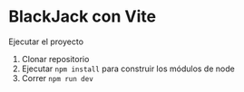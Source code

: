 # BlackJack con Vite

Ejecutar el proyecto

1. Clonar repositorio
2. Ejecutar ```npm install``` para construir los módulos de node
3. Correr ```npm run dev```


